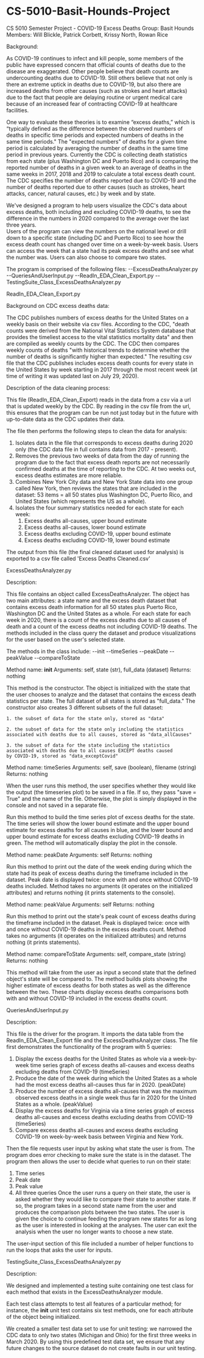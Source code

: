 # CS-5010-Basit-Hounds-Project

CS 5010 Semester Project - COVID-19 Excess Deaths
Group: Basit Hounds
Members: Will Blickle, Patrick Corbett, Krissy North, Rowan Rice


Background:

As COVID-19 continues to infect and kill people, some members of the 
public have expressed concern that official counts of deaths due to the 
disease are exaggerated.  Other people believe that death counts are 
undercounting deaths due to COVID-19.  Still others believe that not only 
is there an extreme uptick in deaths due to COVID-19, but also there are 
increased deaths from other causes (such as strokes and heart attacks) 
due to the fact that people are delaying routine or urgent medical care 
because of an increased fear of contracting COVID-19 at healthcare
facilities.   

One way to evaluate these theories is to examine “excess deaths,” 
which is “typically defined as the difference between the observed numbers of 
deaths in specific time periods and expected numbers of deaths in the same 
time periods."  The "expected numbers" of deaths for a given time period is 
calculated by averaging the number of deaths in the same time period in 
previous years.  Currently the CDC is collecting death statistics from each
state (plus Washington DC and Puerto Rico) and is comparing the reported number 
of deaths in a given week to an average of deaths in the same weeks in 2017, 
2018 and 2019 to calculate a total excess death count.  The CDC specifies the 
number of deaths reported due to COVID-19 and the number of deaths reported 
due to other causes (such as strokes, heart attacks, cancer, natural causes, 
etc.) by week and by state.  

We've designed a program to help users visualize the CDC's data about excess 
deaths, both including and excluding COVID-19 deaths, to see the difference 
in the numbers in 2020 compared to the average over the last three years.  
Users of the program can view the numbers on the national level or drill down 
to a specific state (including DC and Puerto Rico) to see how the excess death
count has changed over time on a week-by-week basis.  Users can access the 
week that a state had its peak excess deaths and see what the number was.
Users can also choose to compare two states.

The program is comprised of the following files:
--ExcessDeathsAnalyzer.py
--QueriesAndUserInput.py
--ReadIn_EDA_Clean_Export.py
--TestingSuite_Class_ExcessDeathsAnalyzer.py
 
 
 
ReadIn_EDA_Clean_Export.py

Background on CDC excess deaths data: 

The CDC publishes numbers of excess deaths for the United States on a weekly 
basis on their website via csv files.  According to the CDC, "death counts 
were derived from the National Vital Statistics System database that provides 
the timeliest access to the vital statistics mortality data" and then are 
compiled as weekly counts by the CDC.  The CDC then compares weekly counts of 
deaths "with historical trends to determine whether the number of deaths is 
significantly higher than expected."  The resulting csv file that the CDC
publishes includes excess death counts for every state in the United States
by week starting in 2017 through the most recent week (at time of writing
it was updated last on July 29, 2020).

Description of the data cleaning process:

This file (ReadIn_EDA_Clean_Export) reads in the data from a csv via a url 
that is updated weekly by the CDC.  By reading in the csv file from the url, 
this ensures that the program can be run not just today but in the future with 
up-to-date data as the CDC updates their data.

The file then performs the following steps to clean the data for analysis:

1. Isolates data in the file that corresponds to excess deaths during 2020 only
(the CDC data file in full contains data from 2017 - present).
2. Removes the previous two weeks of data from the day of running the program 
due to the fact that excess death reports are not necessarily confirmed deaths
at the time of reporting to the CDC. At two weeks out, excess deaths estimates
are more reliable.
3. Combines New York City data and New York State data into one group called 
New York, then reviews the states that are included in the dataset: 53 items = 
all 50 states plus Washington DC, Puerto Rico, and United States (which 
represents the US as a whole).
4. Isolates the four summary statistics needed for each state for each week:
    1. Excess deaths all-causes, upper bound estimate
    2. Excess deaths all-causes, lower bound estimate
    3. Excess deaths excluding COVID-19, upper bound estimate
    4. Excess deaths excluding COVID-19, lower bound estimate

The output from this file (the final cleaned dataset used for analysis) is 
exported to a csv file called 'Excess Deaths Cleaned.csv' 



ExcessDeathsAnalyzer.py

Description:

This file contains an object called ExcessDeathsAnalyzer. The object has two 
main attributes: a state name and the excess death dataset that contains 
excess death information for all 50 states plus Puerto Rico, Washington DC and 
the United States as a whole.  For each state for each week in 2020, there is a 
count of the excess deaths due to all causes of death and a count of the 
excess deaths not including COVID-19 deaths.  The methods included in the class
query the dataset and produce visualizations for the user based on the user's
selected state. 

The methods in the class include:
--init
--timeSeries
--peakDate
--peakValue
--compareToState


Method name: __init__
Arguments: self, state (str), full_data (dataset)
Returns: nothing

This method is the constructor.  The object is initialized with the 
state that the user chooses to analyze and the dataset that contains 
the excess death statistics per state.  The full dataset
of all states is stored as "full_data." The constructor also creates 
3 different subsets of the full dataset:

    1. the subset of data for the state only, stored as "data"

    2. the subset of data for the state only including the statistics 
    associated with deaths due to all causes, stored as "data_allCauses"

    3. the subset of data for the state including the statistics 
    associated with deaths due to all causes EXCEPT deaths caused
    by COVID-19, stored as "data_exceptCovid"
  
  
Method name: timeSeries
Arguments: self, save (boolean), filename (string)
Returns: nothing

When the user runs this method, the user specifies whether they would
like the output (the timeseries plot) to be saved in a file. If so, 
they pass "save = True" and the name of the file. Otherwise, the plot
is simply displayed in the console and not saved in a separate file.

Run this method to build the time series plot of excess deaths
for the state. The time series will show the lower bound estimate and the 
upper bound estimate for excess deaths for all causes in blue, and the lower
bound and upper bound estimate for excess deaths excluding COVID-19 deaths 
in green. The method will automatically display the plot in the console.

        
Method name: peakDate
Arguments: self
Returns: nothing
     
Run this method to print out the date of the week ending during which
the state had its peak of excess deaths during the timeframe included
in the dataset. Peak date is displayed twice: once with and 
once without COVID-19 deaths included. Method takes no arguments (it 
operates on the initialized attributes) and returns nothing 
(it prints statements to the console).
        
        
Method name: peakValue
Arguments: self
Returns: nothing

Run this method to print out the state's peak count of excess deaths
during the timeframe included in the dataset. Peak is displayed twice: 
once with and once without COVID-19 deaths in the excess deaths count.
Method takes no arguments (it operates on the initialized attributes) 
and returns nothing (it prints statements).

        
Method name: compareToState
Arguments: self, compare_state (string)
Returns: nothing

This method will take from the user as input a second state that 
the defined object's state will be compared to. The method builds
plots showing the higher estimate of excess deaths for both states
as well as the difference between the two. These charts display
excess deaths comparisons both with and without COVID-19 included 
in the excess deaths count.



QueriesAndUserInput.py

Description:

This file is the driver for the program.  It imports the data table from the
ReadIn_EDA_Clean_Export file and the ExcessDeathsAnalyzer class.  The file 
first demonstrates the functionality of the program with 5 queries:
1. Display the excess deaths for the United States as whole via
a week-by-week time series graph of excess deaths all-causes and excess deaths 
excluding deaths from COVID-19 (timeSeries)
2. Produce the date of the week during which the United States as a whole
had the most excess deaths all-causes thus far in 2020.  (peakDate)
3. Produce the number of excess deaths all-causes that was the maximum 
observed excess deaths in a single week thus far in 2020 for the United States 
as a whole. (peakValue)
4. Display the excess deaths for Virginia via a time series graph of excess 
deaths all-causes and excess deaths excluding deaths from COVID-19 (timeSeries)
5. Compare excess deaths all-causes and excess deaths excluding COVID-19 
on week-by-week basis between Virginia and New York.

Then the file requests user input by asking what state the user is from.  The
program does error checking to make sure the state is in the dataset.  The 
program then allows the user to decide what queries to run on their state:
1. Time series
2. Peak date
3. Peak value
4. All three queries
Once the user runs a query on their state, the user is asked whether they would
like to compare their state to another state.  If so, the program takes in 
a second state name from the user and produces the comparison plots between 
the two states. 
The user is given the choice to continue feeding the program new states for as 
long as the user is interested in looking at the analyses.  The user can exit
the analysis when the user no longer wants to choose a new state.

The user-input section of this file included a number of helper functions to 
run the loops that asks the user for inputs.



TestingSuite_Class_ExcessDeathsAnalyzer.py

Description:

We designed and implemented a testing suite containing one test class for each method that exists in the ExcessDeathsAnalyzer module. 

Each test class attempts to test all features of a particular method; for instance, the __init__ unit test contains six test methods, one for each attribute of the object being initialized. 

We created a smaller test data set to use for unit testing: we narrowed the CDC data to only two states (Michigan and Ohio) for the first three weeks in March 2020.  By using this predefined test data set, we ensure that any future changes to the source dataset do not create faults in our unit testing. 


